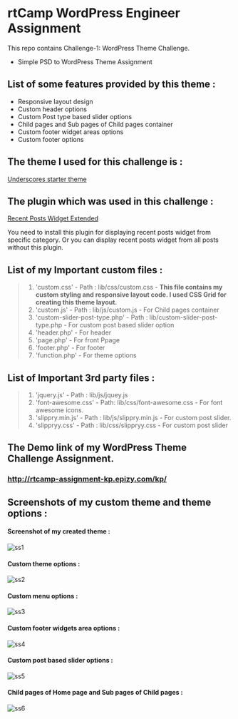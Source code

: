 # rtCamp WordPress Engineer Assignment
  This repo contains Challenge-1: WordPress Theme Challenge.
* Simple PSD to WordPress Theme Assignment
## List of some features provided by this theme :
* Responsive layout design
* Custom header options
* Custom Post type based slider options
* Child pages and Sub pages of Child pages container 
* Custom footer widget areas options
* Custom footer options
## The theme I used for this challenge is :
 [Underscores starter theme](https://underscores.me/)
## The plugin which was used in this challenge :
 [Recent Posts Widget Extended](https://wordpress.org/plugins/recent-posts-widget-extended/)
 
 You need to install this plugin for displaying recent posts widget from specific category. Or you can display recent posts widget from  all posts without this plugin.
## List of my Important custom files :
>1. 'custom.css' - Path : lib/css/custom.css -
     **This file contains my custom styling and responsive layout code. I used CSS Grid for creating this theme layout.**
>2. 'custom.js' - Path : lib/js/custom.js - For Child pages container
>3. 'custom-slider-post-type.php' - Path : lib/custom-slider-post-type.php - For custom post based slider option 
>4. 'header.php' - For header
>5. 'page.php' - For front Ppage
>6. 'footer.php' - For footer
>7. 'function.php' -  For theme options
## List of Important 3rd party files :
>1. 'jquery.js' - Path : lib/js/jquey.js
>2. 'font-awesome.css' - Path: lib/css/font-awesome.css - For font awesome icons. 
>3. 'slippry.min.js' - Path : lib/js/slippry.min.js - For custom post slider. 
>4. 'slippryy.css' - Path : lib/css/slippryy.css - For custom post slider 
##  The Demo link of my WordPress Theme Challenge Assignment.

###  **http://rtcamp-assignment-kp.epizy.com/kp/**
  
## Screenshots of my custom theme and theme options :
#### Screenshot of my created theme :
![ss1](https://user-images.githubusercontent.com/42610373/45162801-7493e000-b20c-11e8-9f04-2fa3ad38e0a4.JPG)
#### Custom theme options :
![ss2](https://user-images.githubusercontent.com/42610373/45162813-7a89c100-b20c-11e8-9ece-f264afbdd2c4.JPG)
#### Custom menu options :
![ss3](https://user-images.githubusercontent.com/42610373/45162823-82e1fc00-b20c-11e8-8c23-44d9103c96ba.JPG)
#### Custom footer widgets area options :
![ss4](https://user-images.githubusercontent.com/42610373/45162838-88d7dd00-b20c-11e8-8586-1ffd8ff4f377.JPG)
#### Custom post based slider options :
![ss5](https://user-images.githubusercontent.com/42610373/45162864-92614500-b20c-11e8-9311-add8a8d43a08.JPG)
#### Child pages of Home page and Sub pages of Child pages :
![ss6](https://user-images.githubusercontent.com/42610373/45162871-97be8f80-b20c-11e8-959a-3224226ae58b.JPG)

